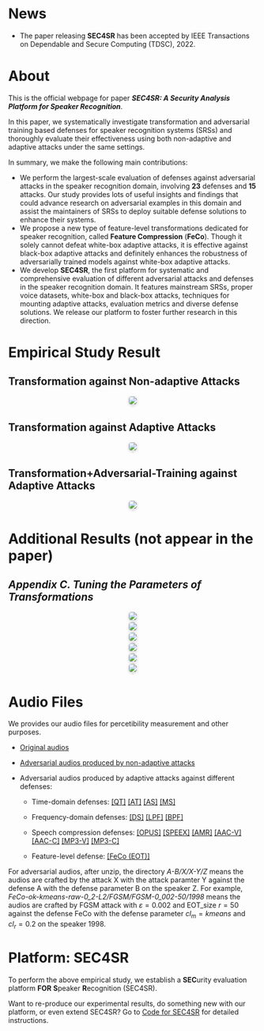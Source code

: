 
<!-- # SEC4SR
## A SECurity analysis platform for Speaker Recognition
### under construction. stay tuned! :)  -->

<!-- # Notice -->
<!-- Our paper is under review now.  -->

<!-- To keep anonymous, currently all the code links in this webpage point to our anonymous repository in [Anonymous Github](https://anonymous.4open.science/faq).  -->
<!-- To keep anonymous, currently all the code links in this webpage point to our anonymous repository in [Anonymous Github](https://anonymous.4open.science/r/SEC4SR-AD54).  -->

<!-- We will release the true link of our Github repository when the review process is over. -->

# News
- The paper releasing **SEC4SR** has been accepted by IEEE Transactions on Dependable and Secure Computing (TDSC), 2022.

# About
This is the official webpage for paper ***SEC4SR: A Security Analysis Platform for Speaker Recognition***. 

In this paper, we systematically investigate transformation and adversarial training based defenses for speaker recognition systems (SRSs) 
and thoroughly evaluate their effectiveness using both non-adaptive and adaptive attacks under the same settings. 

In summary, we make the following main contributions:
- We perform the largest-scale evaluation of defenses against adversarial attacks in the speaker recognition
domain, involving **23** defenses and **15** attacks. Our study provides lots of useful insights and findings that could advance research on adversarial examples in this domain and assist the maintainers of SRSs to deploy suitable defense solutions to enhance their systems.
- We propose a new type of feature-level transformations
dedicated for speaker recognition, called **Feature Compression** (**FeCo**). Though it solely cannot defeat white-box adaptive attacks, it is effective against black-box adaptive attacks and definitely enhances the robustness of adversarially trained models against white-box adaptive attacks.
- We develop **SEC4SR**, the first platform for systematic
and comprehensive evaluation of different adversarial
attacks and defenses in the speaker recognition domain. It features mainstream SRSs, proper voice datasets, white-box and black-box attacks, techniques for mounting adaptive attacks, evaluation metrics and diverse defense solutions. We release our platform to foster further research in this direction.

# Empirical Study Result
## Transformation against Non-adaptive Attacks
<center>
    <img style="border-radius: 0.3125em;
    box-shadow: 0 2px 4px 0 rgba(34,36,38,.12),0 2px 10px 0 rgba(34,36,38,.08);" 
    src="figure/evaluation-1.jpg">
    <br>
    <div style="color:orange; border-bottom: 1px solid #d9d9d9;
    display: inline-block;
    color: #999;
    padding: 2px;"></div>
</center>

## Transformation against Adaptive Attacks
<center>
    <img style="border-radius: 0.3125em;
    box-shadow: 0 2px 4px 0 rgba(34,36,38,.12),0 2px 10px 0 rgba(34,36,38,.08);" 
    src="figure/evaluation-2.jpg">
    <br>
    <div style="color:orange; border-bottom: 1px solid #d9d9d9;
    display: inline-block;
    color: #999;
    padding: 2px;"></div>
</center>

## Transformation+Adversarial-Training against Adaptive Attacks
<center>
    <img style="border-radius: 0.3125em;
    box-shadow: 0 2px 4px 0 rgba(34,36,38,.12),0 2px 10px 0 rgba(34,36,38,.08);" 
    src="figure/evaluation-3.jpg">
    <br>
    <div style="color:orange; border-bottom: 1px solid #d9d9d9;
    display: inline-block;
    color: #999;
    padding: 2px;"></div>
</center>

# Additional Results (not appear in the paper)
## *Appendix C. Tuning the Parameters of Transformations*
<center>
    <img style="border-radius: 0.3125em;
    box-shadow: 0 2px 4px 0 rgba(34,36,38,.12),0 2px 10px 0 rgba(34,36,38,.08);" 
    src="figure/appendix-B-1-1.jpg">
    <br>
    <div style="color:orange; border-bottom: 1px solid #d9d9d9;
    display: inline-block;
    color: #999;
    padding: 2px;"></div>
</center>

<center>
    <img style="border-radius: 0.3125em;
    box-shadow: 0 2px 4px 0 rgba(34,36,38,.12),0 2px 10px 0 rgba(34,36,38,.08);" 
    src="figure/appendix-B-1-2.jpg">
    <br>
    <div style="color:orange; border-bottom: 1px solid #d9d9d9;
    display: inline-block;
    color: #999;
    padding: 2px;"></div>
</center>

<center>
    <img style="border-radius: 0.3125em;
    box-shadow: 0 2px 4px 0 rgba(34,36,38,.12),0 2px 10px 0 rgba(34,36,38,.08);" 
    src="figure/appendix-B-1-3.jpg">
    <br>
    <div style="color:orange; border-bottom: 1px solid #d9d9d9;
    display: inline-block;
    color: #999;
    padding: 2px;"></div>
</center>

<center>
    <img style="border-radius: 0.3125em;
    box-shadow: 0 2px 4px 0 rgba(34,36,38,.12),0 2px 10px 0 rgba(34,36,38,.08);" 
    src="figure/appendix-B-2-1.jpg">
    <br>
    <div style="color:orange; border-bottom: 1px solid #d9d9d9;
    display: inline-block;
    color: #999;
    padding: 2px;"></div>
</center>

<center>
    <img style="border-radius: 0.3125em;
    box-shadow: 0 2px 4px 0 rgba(34,36,38,.12),0 2px 10px 0 rgba(34,36,38,.08);" 
    src="figure/appendix-B-2-2.jpg">
    <br>
    <div style="color:orange; border-bottom: 1px solid #d9d9d9;
    display: inline-block;
    color: #999;
    padding: 2px;"></div>
</center>

<center>
    <img style="border-radius: 0.3125em;
    box-shadow: 0 2px 4px 0 rgba(34,36,38,.12),0 2px 10px 0 rgba(34,36,38,.08);" 
    src="figure/appendix-B-2-3.jpg">
    <br>
    <div style="color:orange; border-bottom: 1px solid #d9d9d9;
    display: inline-block;
    color: #999;
    padding: 2px;"></div>
</center>

# Audio Files
We provides our audio files for percetibility measurement and other purposes.

<!-- - [Original audios (Spk10_test)](https://drive.google.com/uc?id=1WctqJtP5Es74-U7y3cFXqfHi7JkDz6g5&export=download) -->
- [Original audios](https://drive.google.com/uc?id=1WctqJtP5Es74-U7y3cFXqfHi7JkDz6g5&export=download)

- [Adversarial audios produced by non-adaptive attacks](https://s3l.shanghaitech.edu.cn/speakerguard/non-adaptive-attack.zip)

- Adversarial audios produced by adaptive attacks against different defenses:

    - Time-domain defenses: [[QT]](https://s3l.shanghaitech.edu.cn/speakerguard/QT-7.zip) [[AT]](https://s3l.shanghaitech.edu.cn/speakerguard/AT-16.zip) [[AS]](https://s3l.shanghaitech.edu.cn/speakerguard/AS-17.zip) [[MS]](https://s3l.shanghaitech.edu.cn/speakerguard/MS-7.zip)

    - Frequency-domain defenses: [[DS]](https://s3l.shanghaitech.edu.cn/speakerguard/DS-0_45.zip) [[LPF]](https://s3l.shanghaitech.edu.cn/speakerguard/LPF-4500.zip) [[BPF]](https://s3l.shanghaitech.edu.cn/speakerguard/BPF-150-6000.zip)

    - Speech compression defenses: [[OPUS]](https://s3l.shanghaitech.edu.cn/speakerguard/OPUS-8000.zip) [[SPEEX]](https://s3l.shanghaitech.edu.cn/speakerguard/SPEEX-11000.zip) [[AMR]](https://s3l.shanghaitech.edu.cn/speakerguard/AMR-6600.zip) [[AAC-V]](https://s3l.shanghaitech.edu.cn/speakerguard/AAC-V-1.zip) [[AAC-C]](https://s3l.shanghaitech.edu.cn/speakerguard/AAC-C-15000.zip) [[MP3-V]](https://s3l.shanghaitech.edu.cn/speakerguard/MP3-V-4.zip) [[MP3-C]](https://s3l.shanghaitech.edu.cn/speakerguard/MP3-C-24000.zip)

    - Feature-level defense: [[FeCo (EOT)]](https://s3l.shanghaitech.edu.cn/speakerguard/FeCo-ok-kmeans-raw-0_2-L2.zip)
 
For adversarial audios, after unzip, the directory *A-B/X/X-Y/Z* means the audios are crafted by the attack X with the attack paramter Y against the defense A with the defense parameter B on the speaker Z. 
For example, *FeCo-ok-kmeans-raw-0_2-L2/FGSM/FGSM-0_002-50/1998* means the audios are crafted by FGSM attack with $\varepsilon=0.002$ and EOT_size $r=50$ against the defense FeCo with the defense parameter $cl_m=kmeans$ and $cl_r=0.2$ on the speaker 1998. 

# Platform: SEC4SR
To perform the above empirical study, we establish a **SEC**urity evaluation platform **FOR** **S**peaker **R**ecognition (SEC4SR). 

Want to re-produce our experimental results, do something new with our platform, or even extend SEC4SR? 
Go to [Code for SEC4SR](https://github.com/SEC4SR/SEC4SR) for detailed instructions.
<!-- Go to [Code for SEC4SR](https://anonymous.4open.science/r/SEC4SR-AD54) for detailed instructions. -->
